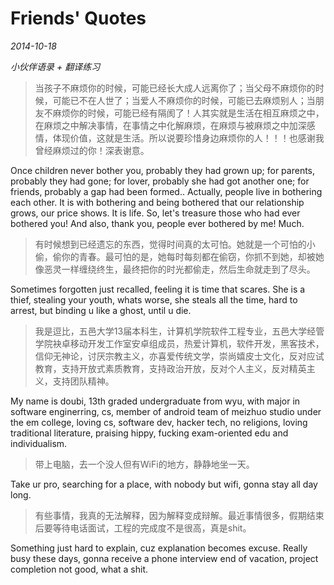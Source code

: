 # Friends' Quotes

*2014-10-18*

*小伙伴语录 + 翻译练习*

> 当孩子不麻烦你的时候，可能已经长大成人远离你了；当父母不麻烦你的时候，可能已不在人世了；当爱人不麻烦你的时候，可能已去麻烦别人；当朋友不麻烦你的时候，可能已经有隔阂了！人其实就是生活在相互麻烦之中，在麻烦之中解决事情，在事情之中化解麻烦，在麻烦与被麻烦之中加深感情，体现价值，这就是生活。所以说要珍惜身边麻烦你的人！！！也感谢我曾经麻烦过的你！深表谢意。

Once children never bother you, probably they had grown up; for parents, probably they had gone; for lover, probably she had got another one; for friends, probably a gap had been formed.. Actually, people live in bothering each other. It is with bothering and being bothered that our relationship grows, our price shows. It is life. So, let's treasure those who had ever bothered you! And also, thank you, people ever bothered by me! Much.

> 有时候想到已经遗忘的东西，觉得时间真的太可怕。她就是一个可怕的小偷，偷你的青春。最可怕的是，她每时每刻都在偷窃，你抓不到她，却被她像恶灵一样缠绕终生，最终把你的时光都偷走，然后生命就走到了尽头。

Sometimes forgotten just recalled, feeling it is time that scares. She is a thief, stealing your youth, whats worse, she steals all the time, hard to arrest, but binding u like a ghost, until u die.

> 我是逗比，五邑大学13届本科生，计算机学院软件工程专业，五邑大学经管学院袂卓移动开发工作室安卓组成员，热爱计算机，软件开发，黑客技术，信仰无神论，讨厌宗教主义，亦喜爱传统文学，崇尚嬉皮士文化，反对应试教育，支持开放式素质教育，支持政治开放，反对个人主义，反对精英主义，支持团队精神。

My name is doubi, 13th graded undergraduate from wyu, with major in software enginerring, cs, member of android team of meizhuo studio under the em college, loving cs, software dev, hacker tech, no religions, loving traditional literature, praising hippy, fucking exam-oriented edu and individualism.

> 带上电脑，去一个没人但有WiFi的地方，静静地坐一天。

Take ur pro, searching for a place, with nobody but wifi, gonna stay all day long.

> 有些事情，我真的无法解释，因为解释变成辩解。最近事情很多，假期结束后要等待电话面试，工程的完成度不是很高，真是shit。

Something just hard to explain, cuz explanation becomes excuse. Really busy these days, gonna receive a phone interview end of vacation, project completion not good, what a shit.
